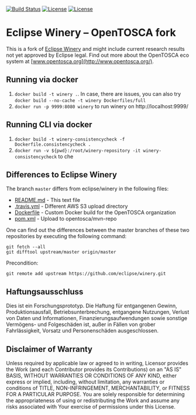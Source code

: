[![Build Status](https://travis-ci.org/OpenTOSCA/winery.svg?branch=master)](https://travis-ci.org/OpenTOSCA/winery)
[![License](https://img.shields.io/badge/License-EPL%201.0-red.svg)](https://opensource.org/licenses/EPL-1.0)
[![License](https://img.shields.io/badge/License-Apache%202.0-blue.svg)](https://opensource.org/licenses/Apache-2.0)

# Eclipse Winery – OpenTOSCA fork

This is a fork of [Eclipse Winery](https://github.com/eclipse/winery) and might include current research results not yet approved by Eclipse legal.
Find out more about the OpenTOSCA eco system at [www.opentosca.org](http://www.opentosca.org/).

## Running via docker

1. `docker build -t winery .`.
   In case, there are issues, you can also try `docker build --no-cache -t winery Dockerfiles/full`
2. `docker run -p 9999:8080 winery` to run winery on http://localhost:9999/

## Running CLI via docker

1. `docker build -t winery-consistencycheck -f Dockerfile.consistencycheck .`
2. `docker run -v ${pwd}:/root/winery-repository -it winery-consistencycheck` to che

## Differences to Eclipse Winery

The branch `master` differs from eclipse/winery in the following files:

- [README.md](README.md) - This text file
- [.travis.yml](.travis.yml) - Different AWS S3 upload directory
- [Dockerfile](Dockerfile) - Custom Docker build for the OpenTOSCA organization
- [pom.xml](pom.xml) - Upload to opentosca/mvn-repo

One can find out the differences between the master branches of these two repositories by executing the following command:

    git fetch --all
    git difftool upstream/master origin/master

Precondition:

    git remote add upstream https://github.com/eclipse/winery.git

## Haftungsausschluss

Dies ist ein Forschungsprototyp.
Die Haftung für entgangenen Gewinn, Produktionsausfall, Betriebsunterbrechung, entgangene Nutzungen, Verlust von Daten und Informationen, Finanzierungsaufwendungen sowie sonstige Vermögens- und Folgeschäden ist, außer in Fällen von grober Fahrlässigkeit, Vorsatz und Personenschäden ausgeschlossen.

## Disclaimer of Warranty

Unless required by applicable law or agreed to in writing, Licensor provides the Work (and each Contributor provides its Contributions) on an "AS IS" BASIS, WITHOUT WARRANTIES OR CONDITIONS OF ANY KIND, either express or implied, including, without limitation, any warranties or conditions of TITLE, NON-INFRINGEMENT, MERCHANTABILITY, or FITNESS FOR A PARTICULAR PURPOSE.
You are solely responsible for determining the appropriateness of using or redistributing the Work and assume any risks associated with Your exercise of permissions under this License.
